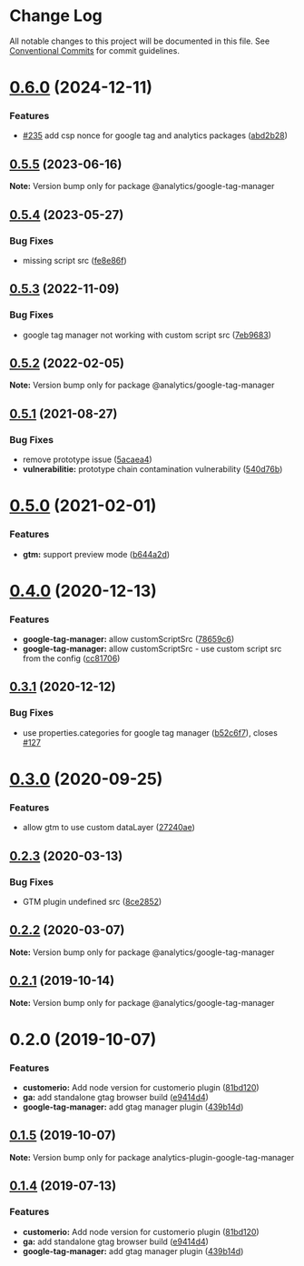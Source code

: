 # Change Log

All notable changes to this project will be documented in this file.
See [Conventional Commits](https://conventionalcommits.org) for commit guidelines.

# [0.6.0](https://github.com/DavidWells/analytics/compare/@analytics/google-tag-manager@0.5.5...@analytics/google-tag-manager@0.6.0) (2024-12-11)


### Features

* [#235](https://github.com/DavidWells/analytics/issues/235) add csp nonce for google tag and analytics packages ([abd2b28](https://github.com/DavidWells/analytics/commit/abd2b2898426577ba3b28eeab5ae999191f21c75))





## [0.5.5](https://github.com/DavidWells/analytics/compare/@analytics/google-tag-manager@0.5.4...@analytics/google-tag-manager@0.5.5) (2023-06-16)

**Note:** Version bump only for package @analytics/google-tag-manager





## [0.5.4](https://github.com/DavidWells/analytics/compare/@analytics/google-tag-manager@0.5.3...@analytics/google-tag-manager@0.5.4) (2023-05-27)


### Bug Fixes

* missing script src ([fe8e86f](https://github.com/DavidWells/analytics/commit/fe8e86f0b441d1908a07368ccc3a3f2f6c9ae1ee))





## [0.5.3](https://github.com/DavidWells/analytics/compare/@analytics/google-tag-manager@0.5.2...@analytics/google-tag-manager@0.5.3) (2022-11-09)


### Bug Fixes

* google tag manager not working with custom script src ([7eb9683](https://github.com/DavidWells/analytics/commit/7eb96834b9d3fec8f06ebda72bd04e1986018e96))





## [0.5.2](https://github.com/DavidWells/analytics/compare/@analytics/google-tag-manager@0.5.1...@analytics/google-tag-manager@0.5.2) (2022-02-05)

**Note:** Version bump only for package @analytics/google-tag-manager





## [0.5.1](https://github.com/DavidWells/analytics/compare/@analytics/google-tag-manager@0.5.0...@analytics/google-tag-manager@0.5.1) (2021-08-27)


### Bug Fixes

* remove prototype issue ([5acaea4](https://github.com/DavidWells/analytics/commit/5acaea4))
* **vulnerabilitie:** prototype chain contamination vulnerability ([540d76b](https://github.com/DavidWells/analytics/commit/540d76b))





# [0.5.0](https://github.com/DavidWells/analytics/compare/@analytics/google-tag-manager@0.4.0...@analytics/google-tag-manager@0.5.0) (2021-02-01)


### Features

* **gtm:** support preview mode ([b644a2d](https://github.com/DavidWells/analytics/commit/b644a2d))





# [0.4.0](https://github.com/DavidWells/analytics/compare/@analytics/google-tag-manager@0.3.1...@analytics/google-tag-manager@0.4.0) (2020-12-13)


### Features

* **google-tag-manager:** allow customScriptSrc ([78659c6](https://github.com/DavidWells/analytics/commit/78659c6))
* **google-tag-manager:** allow customScriptSrc - use custom script src from the config ([cc81706](https://github.com/DavidWells/analytics/commit/cc81706))





## [0.3.1](https://github.com/DavidWells/analytics/compare/@analytics/google-tag-manager@0.3.0...@analytics/google-tag-manager@0.3.1) (2020-12-12)


### Bug Fixes

* use properties.categories for google tag manager ([b52c6f7](https://github.com/DavidWells/analytics/commit/b52c6f7)), closes [#127](https://github.com/DavidWells/analytics/issues/127)





# [0.3.0](https://github.com/DavidWells/analytics/compare/@analytics/google-tag-manager@0.2.3...@analytics/google-tag-manager@0.3.0) (2020-09-25)


### Features

* allow gtm to use custom dataLayer ([27240ae](https://github.com/DavidWells/analytics/commit/27240ae))





## [0.2.3](https://github.com/DavidWells/analytics/compare/@analytics/google-tag-manager@0.2.2...@analytics/google-tag-manager@0.2.3) (2020-03-13)


### Bug Fixes

* GTM plugin undefined src ([8ce2852](https://github.com/DavidWells/analytics/commit/8ce2852))





## [0.2.2](https://github.com/DavidWells/analytics/compare/@analytics/google-tag-manager@0.2.1...@analytics/google-tag-manager@0.2.2) (2020-03-07)

**Note:** Version bump only for package @analytics/google-tag-manager





## [0.2.1](https://github.com/DavidWells/analytics/compare/@analytics/google-tag-manager@0.2.0...@analytics/google-tag-manager@0.2.1) (2019-10-14)

**Note:** Version bump only for package @analytics/google-tag-manager





# 0.2.0 (2019-10-07)


### Features

* **customerio:** Add node version for customerio plugin ([81bd120](https://github.com/DavidWells/analytics/commit/81bd120))
* **ga:** add standalone gtag browser build ([e9414d4](https://github.com/DavidWells/analytics/commit/e9414d4))
* **google-tag-manager:** add gtag manager plugin ([439b14d](https://github.com/DavidWells/analytics/commit/439b14d))





## [0.1.5](https://github.com/DavidWells/analytics/compare/analytics-plugin-google-tag-manager@0.1.4...analytics-plugin-google-tag-manager@0.1.5) (2019-10-07)

**Note:** Version bump only for package analytics-plugin-google-tag-manager





## [0.1.4](https://github.com/DavidWells/analytics/compare/analytics-plugin-google-tag-manager@0.1.4...analytics-plugin-google-tag-manager@0.1.4) (2019-07-13)


### Features

* **customerio:** Add node version for customerio plugin ([81bd120](https://github.com/DavidWells/analytics/commit/81bd120))
* **ga:** add standalone gtag browser build ([e9414d4](https://github.com/DavidWells/analytics/commit/e9414d4))
* **google-tag-manager:** add gtag manager plugin ([439b14d](https://github.com/DavidWells/analytics/commit/439b14d))

